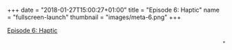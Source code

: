 +++
date = "2018-01-27T15:00:27+01:00"
title = "Episode 6: Haptic"
name = "fullscreen-launch"
thumbnail = "images/meta-6.png"
+++

<div id="fullscreen-launch-content" class="center-page no-nav">
  <div class="inner">
    <div class="rounded-logo"></div>
      <div class="circle">
        <a href="/episode-6" >
      </div>
    </a>
    <a class="title" href="/episode-6" >
    <p>Episode 6: Haptic</p>
    </a>
  </div>
</div>
<div id="launchpage-scrolling-text">
  <marquee direction="left"></marquee>
  <marquee direction="left">"Close your eyes, close your eyes, think of nothing tonight."</marquee>
</div>


